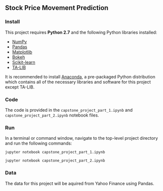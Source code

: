 ## Stock Price Movement Prediction

### Install

This project requires **Python 2.7** and the following Python libraries installed:

- [NumPy](http://www.numpy.org/)
- [Pandas](http://pandas.pydata.org/)
- [Matplotlib](http://matplotlib.org/)
- [Bokeh](http://bokeh.pydata.org/en/latest/)
- [Scikit-learn](http://scikit-learn.org/stable/)
- [TA-LIB](https://github.com/mrjbq7/ta-lib)

It is recommended to install [Anaconda](https://www.continuum.io/downloads), a pre-packaged Python distribution which contains all of the necessary libraries and software for this project except TA-LIB. 

### Code

The code is provided in the `capstone_project_part_1.ipynb` and `capstone_project_part_2.ipynb` notebook files.

### Run

In a terminal or command window, navigate to the top-level project directory and run the following commands:
  
```jupyter notebook capstone_project_part_1.ipynb```

```jupyter notebook capstone_project_part_2.ipynb```


### Data

The data for this project will be aquired from Yahoo Finance using Pandas.
